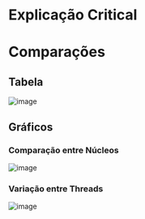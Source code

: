 # Explicação Critical

# Comparações

## Tabela
![image](https://user-images.githubusercontent.com/80297158/200956233-4131a348-4b94-4210-838e-318422aab812.png)

## Gráficos

### Comparação entre Núcleos 
![image](https://user-images.githubusercontent.com/80297158/200955950-8567d483-8365-48d7-920a-568bef8ab408.png)

### Variação entre Threads 
![image](https://user-images.githubusercontent.com/80297158/200956162-49a8f750-a7d6-401e-920b-a3f830073b8a.png)

